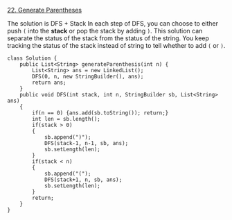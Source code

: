 [22. Generate Parentheses](https://leetcode.com/problems/generate-parentheses/)

The solution is DFS + Stack
In each step of DFS, you can choose to either push `(` into the **stack** or pop the stack by adding `)`.
This solution can separate the status of the stack from the status of the string. 
You keep tracking the status of the stack instead of string to tell whether to add `(` or `)`.

```
class Solution {
    public List<String> generateParenthesis(int n) {
        List<String> ans = new LinkedList();
        DFS(0, n, new StringBuilder(), ans);
        return ans;
    }
    public void DFS(int stack, int n, StringBuilder sb, List<String> ans)
    {
        if(n == 0) {ans.add(sb.toString()); return;}
        int len = sb.length();
        if(stack > 0)
        {
            sb.append(")");
            DFS(stack-1, n-1, sb, ans);
            sb.setLength(len);
        }
        if(stack < n)
        {
            sb.append("(");
            DFS(stack+1, n, sb, ans);
            sb.setLength(len);
        }
        return; 
    }
}
```

